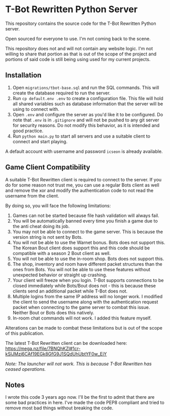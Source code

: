 # T-Bot Rewritten Python Server
This repository contains the source code for the T-Bot Rewritten Python server.

Open sourced for everyone to use. I'm not coming back to the scene.

This repository does not and will not contain any website logic. I'm not willing to share that portion as that is out of the scope of the project and portions of said code is still being using used for my current projects.

## Installation
1. Open `migrations/tbot-base.sql` and run the SQL commands. This will create the database required to run the server.
2. Run `cp default.env .env` to create a configuration file. This file will hold all shared variables such as database information that the server will be using to connect with.
3. Open `.env` and configure the server as you'd like it to be configured. Do note that `.env` is in `.gitignore` and will not be pushed to any git server for security reasons. Do not modify this behavior, as it is intended and good practice.
4. Run `python main.py` to start all servers and use a suitable client to connect and start playing.

A default account with username and password `icseon` is already available.

## Game Client Compatibility
A suitable T-Bot Rewritten client is required to connect to the server. If you do for some reason not trust me, you can use a regular Bots client as well and remove the xor and modify the authentication code to not read the username from the client.

By doing so, you will face the following limitations:
1. Games can not be started because file hash validation will always fail.
2. You will be automatically banned every time you finish a game due to the anti cheat doing its job.
3. You may not be able to connect to the game server. This is because the version string is not sent by Bots.
4. You will not be able to use the Warnet bonus. Bots does not support this. The Korean Bout client does support this and this code should be compatible with a season 2 Bout client as well.
5. You will not be able to use the in-room shop. Bots does not support this.
6. The shop, inventory and room have different packet structures than the ones from Bots. You will not be able to use these features without unexpected behavior or straight up crashing.
7. Your client will freeze when you login. T-Bot supports connections to be closed immediately while Bots/Bout does not - this is because these clients send an additional packet while T-Bot does not.
8. Multiple logins from the same IP address will no longer work. I modified the client to send the username along with the authentication request packet when connecting to the game server to combat this issue. Neither Bout or Bots does this natively.
9. In-room chat commands will not work. I added this feature myself.

Alterations can be made to combat these limitations but is out of the scope of this publication.

The latest T-Bot Rewritten client can be downloaded here: https://mega.nz/file/7BNQhKZI#1cr-kSlJMzj6CAf19EGk8GfG9J1SQdUhUbtYF0w_EiY

_Note: The launcher will not work. This is because T-Bot Rewritten has ceased operations._

## Notes
I wrote this code 3 years ago now. I'll be the first to admit that there are some bad practices in here. I've made the code PEP8 compliant and tried to remove most bad things without breaking the code.
